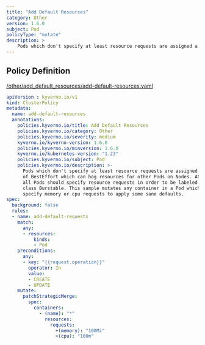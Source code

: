 ```yaml
---
title: "Add Default Resources"
category: Other
version: 1.6.0
subject: Pod
policyType: "mutate"
description: >
    Pods which don't specify at least resource requests are assigned a QoS class of BestEffort which can hog resources for other Pods on Nodes. At a minimum, all Pods should specify resource requests in order to be labeled as the QoS class Burstable. This sample mutates any container in a Pod which doesn't specify memory or cpu requests to apply some sane defaults.
---
```


## Policy Definition
<a href="https://github.com/JimBugwadia/kyverno-policies/raw/fix_annotations//other/add_default_resources/add-default-resources.yaml" target="-blank">/other/add_default_resources/add-default-resources.yaml</a>

```yaml
apiVersion : kyverno.io/v1
kind: ClusterPolicy
metadata:
  name: add-default-resources
  annotations:
    policies.kyverno.io/title: Add Default Resources
    policies.kyverno.io/category: Other
    policies.kyverno.io/severity: medium
    kyverno.io/kyverno-version: 1.6.0
    policies.kyverno.io/minversion: 1.6.0
    kyverno.io/kubernetes-version: "1.23"
    policies.kyverno.io/subject: Pod
    policies.kyverno.io/description: >-
      Pods which don't specify at least resource requests are assigned a QoS class
      of BestEffort which can hog resources for other Pods on Nodes. At a minimum,
      all Pods should specify resource requests in order to be labeled as the QoS
      class Burstable. This sample mutates any container in a Pod which doesn't
      specify memory or cpu requests to apply some sane defaults.
spec:
  background: false
  rules:
  - name: add-default-requests
    match:
      any:
      - resources:
          kinds:
          - Pod
    preconditions:
      any:
      - key: "{{request.operation}}"
        operator: In
        value:
        - CREATE
        - UPDATE
    mutate:
      patchStrategicMerge:
        spec:
          containers:
            - (name): "*"
              resources:
                requests:
                  +(memory): "100Mi"
                  +(cpu): "100m"
```
